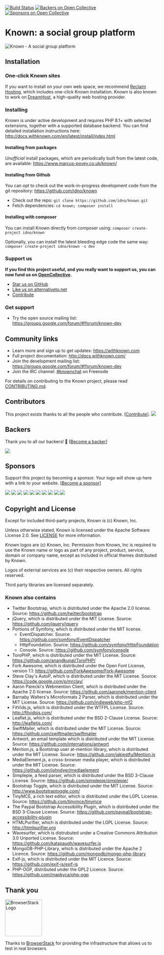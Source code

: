 [![Build Status](https://travis-ci.org/idno/known.svg?branch=master)](https://travis-ci.org/idno/known) 
[![Backers on Open Collective](https://opencollective.com/known/backers/badge.svg)](#backers) 
[![Sponsors on Open Collective](https://opencollective.com/known/sponsors/badge.svg)](#sponsors) 

# Known: a social group platform

![Known - A social group platform](https://withknown.com/img/home/screens.png)

## Installation 

### One-click Known sites

If you want to install on your own web space, we recommend [Reclaim Hosting](https://portal.reclaimhosting.com/aff.php?aff=013),
which includes one-click Known installation. Known is also known to work on [DreamHost](https://dreamhost.com), a high-quality
web hosting provider.

### Installing

Known is under active development and requires PHP 8.1+ with selected extensions, together with a supported database backend. You can find detailed installation instructions here: <http://docs.withknown.com/en/latest/install/index.html>

#### Installing from packages

_Unofficial_ install packages, which are periodically built from the latest code, are available: <https://www.marcus-povey.co.uk/known/>

#### Installing from Github

You can opt to check out the work-in-progress development code from the git repository: <https://github.com/idno/known>

* Check out the repo: ```git clone https://github.com/idno/known.git```
* Fetch dependencies: ```cd known; composer install```

#### Installing with composer

You can install Known directly from composer using: ``` composer create-project idno/known ```

Optionally, you can install the latest bleeding edge code the same way: ``` composer create-project idno/known -s dev ```

### Support us

**If you find this project useful, and you really want to support us, you can now fund us on [OpenCollective](https://opencollective.com/known).**

* [Star us on GitHub](https://github.com/idno/known)
* [Like us on alternativeto.net](http://alternativeto.net/software/known/)
* [Contribute](CONTRIBUTING.md)

### Get support

* Try the open source mailing list: <https://groups.google.com/forum/#!forum/known-dev>

## Community links

* Learn more and sign up to get updates: <https://withknown.com>
* Full project documentation: <http://docs.withknown.com/>
* Join the development mailing list: <https://groups.google.com/forum/#!forum/known-dev>
* Join the IRC channel: [#knownchat](https://webchat.freenode.net/?channels=knownchat) on Freenode

For details on contributing to the Known project, please read [CONTRIBUTING.md](CONTRIBUTING.md).

## Contributors

This project exists thanks to all the people who contribute. [[Contribute](CONTRIBUTING.md)].
<a href="https://github.com/idno/known/graphs/contributors"><img src="https://opencollective.com/known/contributors.svg?width=890&button=false" /></a>


## Backers

Thank you to all our backers! 🙏 [[Become a backer](https://opencollective.com/known#backer)]

<a href="https://opencollective.com/known#backers" target="_blank"><img src="https://opencollective.com/known/backers.svg?width=890"></a>


## Sponsors

Support this project by becoming a sponsor. Your logo will show up here with a link to your website. [[Become a sponsor](https://opencollective.com/known#sponsor)]

<a href="https://opencollective.com/known/sponsor/0/website" target="_blank"><img src="https://opencollective.com/known/sponsor/0/avatar.svg"></a>
<a href="https://opencollective.com/known/sponsor/1/website" target="_blank"><img src="https://opencollective.com/known/sponsor/1/avatar.svg"></a>
<a href="https://opencollective.com/known/sponsor/2/website" target="_blank"><img src="https://opencollective.com/known/sponsor/2/avatar.svg"></a>
<a href="https://opencollective.com/known/sponsor/3/website" target="_blank"><img src="https://opencollective.com/known/sponsor/3/avatar.svg"></a>
<a href="https://opencollective.com/known/sponsor/4/website" target="_blank"><img src="https://opencollective.com/known/sponsor/4/avatar.svg"></a>
<a href="https://opencollective.com/known/sponsor/5/website" target="_blank"><img src="https://opencollective.com/known/sponsor/5/avatar.svg"></a>
<a href="https://opencollective.com/known/sponsor/6/website" target="_blank"><img src="https://opencollective.com/known/sponsor/6/avatar.svg"></a>
<a href="https://opencollective.com/known/sponsor/7/website" target="_blank"><img src="https://opencollective.com/known/sponsor/7/avatar.svg"></a>
<a href="https://opencollective.com/known/sponsor/8/website" target="_blank"><img src="https://opencollective.com/known/sponsor/8/avatar.svg"></a>
<a href="https://opencollective.com/known/sponsor/9/website" target="_blank"><img src="https://opencollective.com/known/sponsor/9/avatar.svg"></a>



## Copyright and License

Except for included third-party projects, Known is (c) Known, Inc.

Unless otherwise stated, Known is licensed under the Apache Software License 2.0. See [LICENSE](LICENSE) for more information.

Known logos are (c) Known, Inc. Permission from Known, Inc is required to use the Known name or logo as part of any
project, product, service, domain or company name, except as included in official themes distributed by Known.

Logos of external services are (c) their respective owners. All rights reserved.

Third party libraries are licensed separately.

### Known also contains

* Twitter Bootstrap, which is distributed under the Apache 2.0 license. Source: https://github.com/twitter/bootstrap
* jQuery, which is distributed under the MIT License. Source: https://github.com/jquery/jquery
* Portions of Symfony, which is distributed under the MIT license.
  * EventDispatcher. Source: https://github.com/symfony/EventDispatcher
  * HttpFoundation. Source: https://github.com/symfony/HttpFoundation
  * Console. Source: https://github.com/symfony/console
* ToroPHP, which is distributed under the MIT License. Source: https://github.com/anandkunal/ToroPHP/
* Fork Awesome, which is distributed under the Open Font License, version 1.1: https://github.com/ForkAwesome/Fork-Awesome
* Steve Clay's AutoP, which is distributed under the MIT License. Source: https://code.google.com/p/mrclay/
* Aaron Parecki's Webmention Client, which is distributed under the Apache 2.0 license. Source: https://github.com/aaronpk/mention-client
* Barnaby Walters's Microformats 2 Parser, which is distributed under the MIT License. Source: https://github.com/indieweb/php-mf2
* FitVids.js, which is distributed under the WTFPL License. Source: http://fitvidsjs.com/
* Leaflet.js, which is distributed under the BSD 2-Clause License. Source: http://leafletjs.com/ 
* SwiftMailer, which is distributed under the MIT License. Source: https://github.com/swiftmailer/swiftmailer
* Antwort, an email template which is distributed under the MIT License. Source: https://github.com/internations/antwort
* Mention.js, a Bootstrap user at-mention library, which is distributed under the MIT License. Source: https://github.com/jakiestfu/Mention.js
* MediaElement.js, a cross-browser media player, which is distributed under the MIT License. Source: https://github.com/johndyer/mediaelement
* Simplepie, a feed parser, which is distributed under the BSD 3-Clause License. Source: https://github.com/simplepie/simplepie/
* Bootstrap Toggle, which is distributed under the MIT License. Source: http://www.bootstraptoggle.com/
* TinyMCE, a rich text editor, which is distributed under the LGPL License. Source: https://github.com/tinymce/tinymce
* The Paypal Bootstrap Accessibility Plugin, which is distributed under the BSD 3-Clause License. Source: https://github.com/paypal/bootstrap-accessibility-plugin
* HTMLPurifier, which is distributed under the LGPL License. Source: http://htmlpurifier.org
* Wavesurfer, which is distrubuted under a Creative Commons Attribution 3.0 Unported License. Source: https://github.com/katspaugh/wavesurfer.js
* MongoDB-PHP-Library, which is distributed under the Apache 2 Licence. Source: https://github.com/mongodb/mongo-php-library
* Exif-js, which is distributed under the MIT Licence. Source: https://github.com/exif-js/exif-js
* PHP-OGP, distributed under the GPL2 Licence. Source: https://github.com/mapkyca/php-ogp

## Thank you

[<img src="https://user-images.githubusercontent.com/624104/52508260-d0daa180-2ba8-11e9-970c-3ef9596f6b4e.png" alt="BrowserStack Logo" width="120">](https://www.browserstack.com/)

Thanks to [BrowserStack](https://www.browserstack.com/) for providing the infrastructure that allows us to test in real browsers.
